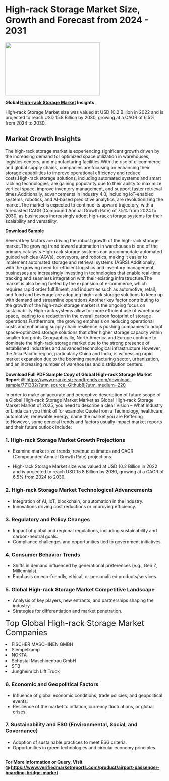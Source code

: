 <H1>High-rack Storage Market Size, Growth and Forecast from 2024 - 2031</H1><img class="aligncenter size-medium wp-image-584254" src="https://thirdeyenews.in/wp-content/uploads/2024/09/Global-Market-Research-300x168.jpeg" alt="" width="300" height="168" /><p><strong>Global&nbsp;<a href="https://www.marketsizeandtrends.com/download-sample/771332/?utm_source=Github8j?utm_medium=220">High-rack Storage Market</a> Insights</strong></p><p>High-rack Storage Market size was valued at USD 10.2 Billion in 2022 and is projected to reach USD 15.8 Billion by 2030, growing at a CAGR of 6.5% from 2024 to 2030.</p><p><h2>Market Growth Insights</h2> <p>The high-rack storage market is experiencing significant growth driven by the increasing demand for optimized space utilization in warehouses, logistics centers, and manufacturing facilities.With the rise of e-commerce and global supply chains, companies are focusing on enhancing their storage capabilities to improve operational efficiency and reduce costs.High-rack storage solutions, including automated systems and smart racking technologies, are gaining popularity due to their ability to maximize vertical space, improve inventory management, and support faster retrieval times.Additionally, advancements in Industry 4.0, including IoT-enabled systems, robotics, and AI-based predictive analytics, are revolutionizing the market.The market is expected to continue its upward trajectory, with a forecasted CAGR (Compound Annual Growth Rate) of 7.5% from 2024 to 2030, as businesses increasingly adopt high-rack storage systems for their scalability and versatility.</p> <p><strong>Download Sample</strong></p> <p>Several key factors are driving the robust growth of the high-rack storage market.The growing trend toward automation in warehouses is one of the primary catalysts.High-rack storage systems can accommodate automated guided vehicles (AGVs), conveyors, and robotics, making it easier to implement automated storage and retrieval systems (ASRS).Additionally, with the growing need for efficient logistics and inventory management, businesses are increasingly investing in technologies that enable real-time tracking and seamless integration with their existing infrastructure.The market is also being fueled by the expansion of e-commerce, which requires rapid order fulfillment, and industries such as automotive, retail, and food and beverage are adopting high-rack storage solutions to keep up with demand and streamline operations.Another key factor contributing to the growth of the high-rack storage market is the ongoing focus on sustainability.High-rack systems allow for more efficient use of warehouse space, leading to a reduction in the overall carbon footprint of storage operations.Furthermore, the growing emphasis on reducing operational costs and enhancing supply chain resilience is pushing companies to adopt space-optimized storage solutions that offer higher storage capacity within smaller footprints.Geographically, North America and Europe continue to dominate the high-rack storage market due to the strong presence of established industries and advanced technological infrastructure.However, the Asia Pacific region, particularly China and India, is witnessing rapid market expansion due to the booming manufacturing sector, urbanization, and an increasing number of warehouses and distribution centers.<p><span class=""><strong>Download Full PDF Sample Copy of Global High-rack Storage Market Report</strong> @ <a href="https://www.marketsizeandtrends.com/download-sample/771332/?utm_source=Github8j?utm_medium=220" target="_blank">https://www.marketsizeandtrends.com/download-sample/771332/?utm_source=Github8j?utm_medium=220</a></span></p><p>In order to make an accurate and perceptive description of future scope of a Global&nbsp;High-rack Storage Market Market as Global&nbsp;High-rack Storage Market Market of 2025, you need to describe a clear Vision &ndash; What Industry or Linda can you think of for example: Quote from a Technology, healthcare, automotive, renewable energy, name the market you are Reffering to.However, some general trends and factors usually impact market reports and their future outlook include:</p><h3>1.&nbsp;<strong>High-rack Storage Market Growth Projections</strong></h3><ul><li>Examine market size trends, revenue estimates and CAGR (Compounded Annual Growth Rate) projections.</li><li><p>High-rack Storage Market size was valued at USD 10.2 Billion in 2022 and is projected to reach USD 15.8 Billion by 2030, growing at a CAGR of 6.5% from 2024 to 2030.</p></li></ul><h3>2.&nbsp;<strong>High-rack Storage Market Technological Advancements</strong></h3><ul><li>Integration of AI, IoT, blockchain, or automation in the industry.</li><li>Innovations driving cost reductions or improving efficiency.</li></ul><h3>3.&nbsp;<strong>Regulatory and Policy Changes</strong></h3><ul><li>Impact of global and regional regulations, including sustainability and carbon-neutral goals.</li><li>Compliance challenges and opportunities tied to government initiatives.</li></ul><h3>4.&nbsp;<strong>Consumer Behavior Trends</strong></h3><ul><li>Shifts in demand influenced by generational preferences (e.g., Gen Z, Millennials).</li><li>Emphasis on eco-friendly, ethical, or personalized products/services.</li></ul><h3>5.&nbsp;<strong>Global High-rack Storage Market Competitive Landscape</strong></h3><ul><li>Analysis of key players, new entrants, and partnerships shaping the industry.</li><li>Strategies for differentiation and market penetration.</li></ul><p data-pm-slice="1 1 []"><span style="color: inherit; font-family: inherit; font-size: 25px;">Top Global High-rack Storage Market Companies</span></p><div class="" data-test-id=""><p><li>FISCHER MASCHINEN GMBH</li><li> Siempelkamp</li><li> NOKTA</li><li> Schpstal Maschinenbau GmbH</li><li> STB</li><li> Jungheinrich Lift Truck</li></p></div><h3>6.&nbsp;<strong>Economic and Geopolitical Factors</strong></h3><ul><li>Influence of global economic conditions, trade policies, and geopolitical events.</li><li>Resilience of the market to inflation, currency fluctuations, or global crises.</li></ul><h3>7.&nbsp;<strong>Sustainability and ESG (Environmental, Social, and Governance)</strong></h3><ul><li>Adoption of sustainable practices to meet ESG criteria.</li><li>Opportunities in green technologies and circular economy principles.</li></ul><h2><strong style="font-size: 14px;">For More Information or Query, Visit @&nbsp;</strong><a style="background-color: #ffffff; font-size: 14px;" href="https://www.marketsizeandtrends.com/report/high-rack-storage-market/" target="_blank">https://www.verifiedmarketreports.com/product/airport-passenger-boarding-bridge-market</a></h2>
